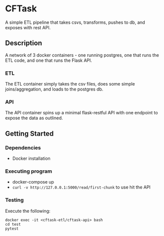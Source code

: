 # CFTask

A simple ETL pipeline that takes csvs, transforms, pushes to db, and exposes with rest API.

## Description
A network of 3 docker containers - one running postgres, one that runs the ETL code, and one that runs the Flask API.

### ETL
The ETL container simply takes the csv files, does some simple joins/aggregation, and loads to the postgres db.

### API
The API container spins up a minimal flask-restful API with one endpoint to expose the data as outlined.

## Getting Started

### Dependencies

* Docker installation

### Executing program

* docker-compose up
* `curl -v http://127.0.0.1:5000/read/first-chunk` to use hit the API

### Testing
Execute the following:
```
docker exec -it <cftask-etl/cftask-api> bash
cd test
pytest
```

